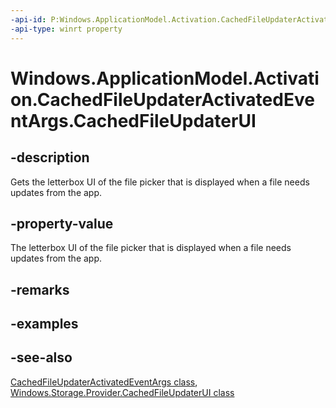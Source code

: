 ```yaml
---
-api-id: P:Windows.ApplicationModel.Activation.CachedFileUpdaterActivatedEventArgs.CachedFileUpdaterUI
-api-type: winrt property
---
```


<!-- Property syntax
public Windows.Storage.Provider.CachedFileUpdaterUI CachedFileUpdaterUI { get; }
-->

# Windows.ApplicationModel.Activation.CachedFileUpdaterActivatedEventArgs.CachedFileUpdaterUI

## -description
Gets the letterbox UI of the file picker that is displayed when a file needs updates from the app.

## -property-value
The letterbox UI of the file picker that is displayed when a file needs updates from the app.

## -remarks

## -examples

## -see-also
[CachedFileUpdaterActivatedEventArgs class](cachedfileupdateractivatedeventargs.md), [Windows.Storage.Provider.CachedFileUpdaterUI class](../windows.storage.provider/cachedfileupdaterui.md)